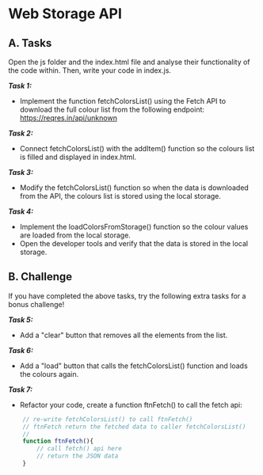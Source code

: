 # Web Storage API 

## A. Tasks

Open the js folder and the index.html file and analyse their functionality of the code within. Then, write your code in index.js.

***Task 1:***
- Implement the function fetchColorsList() using the Fetch API to download the full colour list from the following endpoint: https://reqres.in/api/unknown

***Task 2:*** 
- Connect fetchColorsList() with the addItem() function so the colours list is filled and displayed in index.html.

***Task 3:*** 
- Modify the fetchColorsList() function so when the data is downloaded from the API, the colours list is stored using the local storage.

***Task 4:*** 
- Implement the loadColorsFromStorage() function so the colour values are loaded from the local storage.
- Open the developer tools and verify that the data is stored in the local storage.


## B. Challenge

If you have completed the above tasks, try the following extra tasks for a bonus challenge!

***Task 5:***
- Add a "clear" button that removes all the elements from the list.

***Task 6:*** 

- Add a "load" button that calls the fetchColorsList() function and loads the colours again. 

***Task 7:*** 

- Refactor your code, create a function ftnFetch() to call the fetch api:

```js 
    // re-write fetchColorsList() to call ftnFetch() 
    // ftnFetch return the fetched data to caller fetchColorsList()
    // 
    function ftnFetch(){
        // call fetch() api here 
        // return the JSON data
    }
```